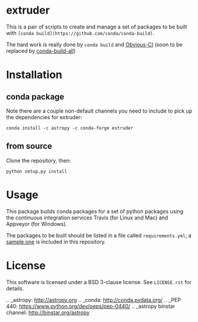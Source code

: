 # extruder

This is a pair of scripts to create and manage a set of packages to be built
with `[conda build](https://github.com/conda/conda-build)`.

The hard work is really done by `conda build` and
[Obvious-CI](https://github.com/pelson/Obvious-CI)
(soon to be replaced by [conda-build-all](https://github.com/SciTools/conda-build-all))

# Installation


## conda package

Note there are a couple non-default channels you need to include to pick up
the dependencies for extruder:

```
conda install -c astropy -c conda-forge extruder
```

## from source

Clone the repository, then:

```
python setup.py install
```

# Usage

This package builds conda packages for a set of python packages using the
continuous integration services Travis (for Linux and Mac) and Appveyor (for
Windows).

The packages to be built should be listed in a file called `requirements.yml`;
a [sample one](extruder/data/template-build-files/requirements.yml) is
included in this repository.

# License

This software is licensed under a BSD 3-clause license. See ``LICENSE.rst`` for details.

.. _astropy: http://astropy.org
.. _conda: http://conda.pydata.org/
.. _PEP 440: https://www.python.org/dev/peps/pep-0440/
.. _astropy binstar channel: http://binstar.org/astropy

